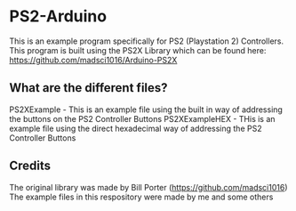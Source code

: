 # PS2-Arduino
This is an example program specifically for PS2 (Playstation 2) Controllers.
This program is built using the PS2X Library which can be found here:
https://github.com/madsci1016/Arduino-PS2X

## What are the different files?

PS2XExample - This is an example file using the built in way of addressing the buttons on the PS2 Controller Buttons
PS2XExampleHEX - THis is an example file using the direct hexadecimal way of addressing the PS2 Controller Buttons

## Credits

The original library was made by Bill Porter (https://github.com/madsci1016)
The example files in this respository were made by me and some others
